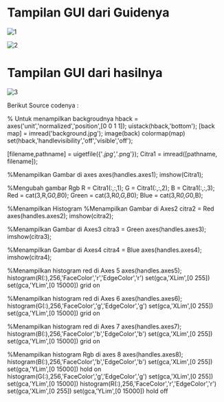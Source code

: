 # Tampilan GUI dari Guidenya  

![1](https://user-images.githubusercontent.com/81844622/117101243-f2cf2880-ad9f-11eb-990a-a2042ac3743d.jpg)

![2](https://user-images.githubusercontent.com/81844622/117101366-4b062a80-ada0-11eb-9063-d27514a3ca54.jpg)

# Tampilan GUI dari hasilnya

![3](https://user-images.githubusercontent.com/81844622/117101430-6d984380-ada0-11eb-8a8a-6662f48e5e67.jpg)

Berikut Source codenya :

% Untuk menampilkan backgroudnya
hback = axes('unit','normalized','position',[0 0 1 1]);
uistack(hback,'bottom');
[back map] = imread('background.jpg');
image(back)
colormap(map)
set(hback,'handlevisibility','off','visible','off');

[filename,pathname] = uigetfile({'*.jpg','*.png'});
Citra1 = imread([pathname, filename]);

%Menampilkan Gambar di axes
axes(handles.axes1);
imshow(Citra1);

%Mengubah gambar Rgb
R = Citra1(:,:,1);
G = Citra1(:,:,2);
B = Citra1(:,:,3);
Red = cat(3,R,G*0,B*0);
Green = cat(3,R*0,G,B*0);
Blue = cat(3,R*0,G*0,B);

%Menampilkan Histogram
%Menampilkan Gambar di Axes2
citra2 = Red
axes(handles.axes2);
imshow(citra2);

%Menampilkan Gambar di Axes3
citra3 = Green 
axes(handles.axes3);
imshow(citra3);

%Menampilkan Gambar di Axes4
citra4 = Blue
axes(handles.axes4);
imshow(citra4);

%Menampilkan histogram red di Axes 5
axes(handles.axes5);
histogram(R(:),256,'FaceColor','r','EdgeColor','r')
set(gca,'XLim',[0 255])
set(gca,'YLim',[0 15000])
grid on

%Menampilkan histogram red di Axes 6
axes(handles.axes6);
histogram(G(:),256,'FaceColor','g','EdgeColor','g')
set(gca,'XLim',[0 255])
set(gca,'YLim',[0 15000])
grid on

%Menampilkan histogram red di Axes 7
axes(handles.axes7);
histogram(B(:),256,'FaceColor','b','EdgeColor','b')
set(gca,'XLim',[0 255])
set(gca,'YLim',[0 15000])
grid on

%Menampilkan histogram Rgb di axes 8
axes(handles.axes8);
histogram(B(:),256,'FaceColor','b','EdgeColor','b')
set(gca,'XLim',[0 255])
set(gca,'YLim',[0 15000])
hold on
histogram(G(:),256,'FaceColor','g','EdgeColor','g')
set(gca,'XLim',[0 255])
set(gca,'YLim',[0 15000])
histogram(R(:),256,'FaceColor','r','EdgeColor','r')
set(gca,'XLim',[0 255])
set(gca,'YLim',[0 15000])
hold off


